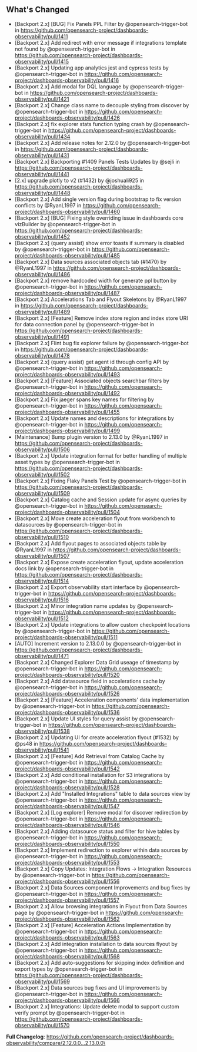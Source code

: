 ## What's Changed
* [Backport 2.x] [BUG] Fix Panels PPL Filter by @opensearch-trigger-bot in https://github.com/opensearch-project/dashboards-observability/pull/1411
* [Backport 2.x] Add redirect with error message if integrations template not found by @opensearch-trigger-bot in https://github.com/opensearch-project/dashboards-observability/pull/1415
* [Backport 2.x] Updating app analytics jest and cypress tests by @opensearch-trigger-bot in https://github.com/opensearch-project/dashboards-observability/pull/1416
* [Backport 2.x] Add modal for DQL language by @opensearch-trigger-bot in https://github.com/opensearch-project/dashboards-observability/pull/1421
* [Backport 2.x] Change class name to decouple styling from discover by @opensearch-trigger-bot in https://github.com/opensearch-project/dashboards-observability/pull/1426
* [Backport 2.x] fix explorer stats function typing crash by @opensearch-trigger-bot in https://github.com/opensearch-project/dashboards-observability/pull/1434
* [Backport 2.x] Add release notes for 2.12.0 by @opensearch-trigger-bot in https://github.com/opensearch-project/dashboards-observability/pull/1431
* [Backport 2.x] Backporting #1409 Panels Tests Updates by @sejli in https://github.com/opensearch-project/dashboards-observability/pull/1441
* [2.x] upgrade plotly to v2 (#1432) by @joshuali925 in https://github.com/opensearch-project/dashboards-observability/pull/1448
* [Backport 2.x] Add single version flag during bootstrap to fix version conflicts by @RyanL1997 in https://github.com/opensearch-project/dashboards-observability/pull/1460
* [Backport 2.x] [BUG] Fixing style overriding issue in dashboards core vizBuilder by @opensearch-trigger-bot in https://github.com/opensearch-project/dashboards-observability/pull/1452
* [Backport 2.x] (query assist) show error toasts if summary is disabled by @opensearch-trigger-bot in https://github.com/opensearch-project/dashboards-observability/pull/1485
* [Backport 2.x] Data sources associated objects tab (#1470) by @RyanL1997 in https://github.com/opensearch-project/dashboards-observability/pull/1486
* [Backport 2.x] remove hardcoded width for generate ppl button by @opensearch-trigger-bot in https://github.com/opensearch-project/dashboards-observability/pull/1487
* [Backport 2.x] Accelerations Tab and Flyout Skeletons by @RyanL1997 in https://github.com/opensearch-project/dashboards-observability/pull/1489
* [Backport 2.x] [Feature] Remove index store region and index store URI for data connection panel by @opensearch-trigger-bot in https://github.com/opensearch-project/dashboards-observability/pull/1491
* [Backport 2.x] Flint bug fix explorer failure by @opensearch-trigger-bot in https://github.com/opensearch-project/dashboards-observability/pull/1478
* [Backport 2.x] (query assist) get agent id through config API by @opensearch-trigger-bot in https://github.com/opensearch-project/dashboards-observability/pull/1493
* [Backport 2.x] [Feature] Associated objects searchbar filters by @opensearch-trigger-bot in https://github.com/opensearch-project/dashboards-observability/pull/1492
* [Backport 2.x] Fix jaeger spans key names for filtering by @opensearch-trigger-bot in https://github.com/opensearch-project/dashboards-observability/pull/1455
* [Backport 2.x] Update names and descriptions for integrations by @opensearch-trigger-bot in https://github.com/opensearch-project/dashboards-observability/pull/1499
* [Maintenance] Bump plugin version to 2.13.0 by @RyanL1997 in https://github.com/opensearch-project/dashboards-observability/pull/1506
* [Backport 2.x] Update integration format for better handling of multiple asset types by @opensearch-trigger-bot in https://github.com/opensearch-project/dashboards-observability/pull/1502
* [Backport 2.x] Fixing Flaky Panels Test by @opensearch-trigger-bot in https://github.com/opensearch-project/dashboards-observability/pull/1509
* [Backport 2.x] Catalog cache and Session update for async queries by @opensearch-trigger-bot in https://github.com/opensearch-project/dashboards-observability/pull/1504
* [Backport 2.x] Move create acceleration flyout from workbench to datasources by @opensearch-trigger-bot in https://github.com/opensearch-project/dashboards-observability/pull/1510
* [Backport 2.x] Add flyout pages to associated objects table by @RyanL1997 in https://github.com/opensearch-project/dashboards-observability/pull/1507
* [Backport 2.x] Expose create acceleration flyout, update acceleration docs link by @opensearch-trigger-bot in https://github.com/opensearch-project/dashboards-observability/pull/1514
* [Backport 2.x] Export observability start interface by @opensearch-trigger-bot in https://github.com/opensearch-project/dashboards-observability/pull/1516
* [Backport 2.x] Minor integration name updates by @opensearch-trigger-bot in https://github.com/opensearch-project/dashboards-observability/pull/1512
* [Backport 2.x] Update integrations to allow custom checkpoint locations by @opensearch-trigger-bot in https://github.com/opensearch-project/dashboards-observability/pull/1511
* [AUTO] Increment version to 2.13.0.0 by @opensearch-trigger-bot in https://github.com/opensearch-project/dashboards-observability/pull/1471
* [Backport 2.x] Changed Explorer Data Grid useage of timestamp by @opensearch-trigger-bot in https://github.com/opensearch-project/dashboards-observability/pull/1520
* [Backport 2.x] Add datasource field in accelerations cache by @opensearch-trigger-bot in https://github.com/opensearch-project/dashboards-observability/pull/1526
* [Backport 2.x] [Feature] Acceleration components' data implementation by @opensearch-trigger-bot in https://github.com/opensearch-project/dashboards-observability/pull/1536
* [Backport 2.x] Update UI styles for query assist by @opensearch-trigger-bot in https://github.com/opensearch-project/dashboards-observability/pull/1538
* [Backport 2.x] Updating UI for create acceleration flyout (#1532) by @ps48 in https://github.com/opensearch-project/dashboards-observability/pull/1541
* [Backport 2.x] [Feature] Add Retrieval from Catalog Cache by @opensearch-trigger-bot in https://github.com/opensearch-project/dashboards-observability/pull/1542
* [Backport 2.x] Add conditional installation for S3 integrations by @opensearch-trigger-bot in https://github.com/opensearch-project/dashboards-observability/pull/1528
* [Backport 2.x] Add "Installed Integrations" table to data sources view by @opensearch-trigger-bot in https://github.com/opensearch-project/dashboards-observability/pull/1547
* [Backport 2.x] [Log explorer] Remove modal for discover redirection by @opensearch-trigger-bot in https://github.com/opensearch-project/dashboards-observability/pull/1546
* [Backport 2.x] Adding datasource status and filter for hive tables by @opensearch-trigger-bot in https://github.com/opensearch-project/dashboards-observability/pull/1550
* [Backport 2.x] Implement redirection to explorer within data sources by @opensearch-trigger-bot in https://github.com/opensearch-project/dashboards-observability/pull/1553
* [Backport 2.x] Copy Updates: Integration Flows -> Integration Resources by @opensearch-trigger-bot in https://github.com/opensearch-project/dashboards-observability/pull/1556
* [Backport 2.x] Data Sources component Improvements and bug fixes by @opensearch-trigger-bot in https://github.com/opensearch-project/dashboards-observability/pull/1557
* [Backport 2.x] Allow browsing integrations in Flyout from Data Sources page by @opensearch-trigger-bot in https://github.com/opensearch-project/dashboards-observability/pull/1562
* [Backport 2.x] [Feature] Acceleration Actions Implementation by @opensearch-trigger-bot in https://github.com/opensearch-project/dashboards-observability/pull/1563
* [Backport 2.x] Add integration installation to data sources flyout by @opensearch-trigger-bot in https://github.com/opensearch-project/dashboards-observability/pull/1568
* [Backport 2.x] Add auto-suggestions for skipping index definition and export types by @opensearch-trigger-bot in https://github.com/opensearch-project/dashboards-observability/pull/1569
* [Backport 2.x] Data sources bug fixes and UI improvements by @opensearch-trigger-bot in https://github.com/opensearch-project/dashboards-observability/pull/1566
* [Backport 2.x] Integrations: Update delete modal to support custom verify prompt by @opensearch-trigger-bot in https://github.com/opensearch-project/dashboards-observability/pull/1570


**Full Changelog**: https://github.com/opensearch-project/dashboards-observability/compare/2.12.0.0...2.13.0.0\
